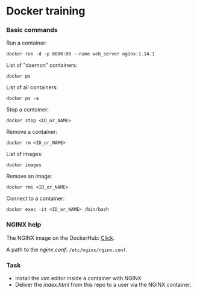 # Docker training

### Basic commands

Run a container:
```
docker run -d -p 8080:80 --name web_server nginx:1.14.1
```

List of "daemon" containers:
```
docker ps
```

List of all containers:
```
docker ps -a
```

Stop a container:
```
docker stop <ID_or_NAME>
```

Remove a container:
```
docker rm <ID_or_NAME>
```

List of images:
```
docker images
```

Remove an image:
```
docker rmi <ID_or_NAME>
```

Connect to a container:
```
docker exec -it <ID_or_NAME> /bin/bash
```

### NGINX help

The NGINX image on the DockerHub: [Click](https://hub.docker.com/_/nginx/).

A path to the  *nginx.conf*: `/etc/nginx/nginx.conf`.

### Task

* Install the *vim* editor inside a container with NGINX
* Deliver the *index.html* from this repo to a user via the NGINX container.

